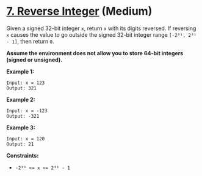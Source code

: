 # [7. Reverse Integer][link] (Medium)

[link]: https://leetcode.com/problems/reverse-integer/

Given a signed 32-bit integer `x`, return `x` with its digits reversed. If reversing `x` causes the
value to go outside the signed 32-bit integer range `[-2³¹, 2³¹ - 1]`, then return `0`.

**Assume the environment does not allow you to store 64-bit integers (signed or unsigned).**

**Example 1:**

```
Input: x = 123
Output: 321
```

**Example 2:**

```
Input: x = -123
Output: -321
```

**Example 3:**

```
Input: x = 120
Output: 21
```

**Constraints:**

- `-2³¹ <= x <= 2³¹ - 1`
